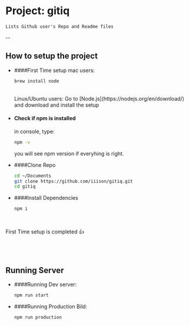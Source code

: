 # Project: gitiq
    Lists Github user's Repo and Readme files
--

## How to setup the project

- ####First Time setup
    mac users:
    ```sh
    brew install node
    ```
    <br />
    Linux/Ubuntu users:
    Go to [Node.js](https://nodejs.org/en/download/) and download and install the setup
    
    
- #### Check if npm is installed
    in console, type:
    ```sh
    npm -v
    ```
    
    you will see npm version if everyhing is right.
    
- ####Clone Repo
    ```sh
    cd ~/Documents
    git clone https://github.com/iiison/gitiq.git
    cd gitiq
    ```
- ####Install Dependencies
    ```sh
    npm i
    ```
<br/>

First Time setup is completed 👍 

<br/>
<br/>

## Running Server

- ####Running Dev server:
    ```sh
    npm run start
    ```
- ####Running Production Bild:
    ```sh
    npm run production
    ```
